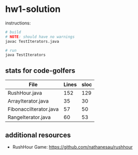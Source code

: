 # hw1-solution

instructions:

```bash
# build
# NOTE: should have no warnings
javac TestIterators.java

# run
java TestIterators
```

## stats for code-golfers

| File | Lines | sloc |
| ---- | ----- | ---- |
| RushHour.java | 152 | 129 |
| ArrayIterator.java | 35 | 30 |
| FibonacciIterator.java | 57 | 50 |
| RangeIterator.java | 60 | 53 |

## additional resources

* RushHour Game: https://github.com/nathanesau/rushhour
